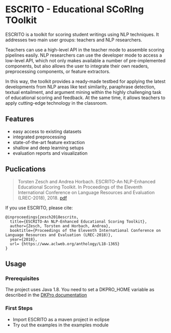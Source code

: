 # ESCRITO - Educational SCoRIng TOolkit

ESCRITO is a toolkit for scoring student writings using NLP techniques.
It addresses two main user groups: teachers and NLP researchers.

Teachers can use a high-level API in the teacher mode to assemble scoring pipelines easily.
NLP researchers can use the developer mode to access a low-level API, which not only makes available a number of pre-implemented components, but also allows the user to integrate their own readers, preprocessing components, or feature extractors.

In this way, the toolkit provides a ready-made testbed for applying the latest developments from NLP areas like text similarity, paraphrase detection, textual entailment, and argument mining within the highly challenging task of educational scoring and feedback. At the same time, it allows teachers to apply cutting-edge technology in the classroom.

## Features

* easy access to existing datasets
* integrated preprocessing
* state-of-the-art feature extraction
* shallow and deep learning setups
* evaluation reports and visualization

## Puclications

> Torsten Zesch and Andrea Horbach. ESCRITO-An NLP-Enhanced Educational Scoring Toolkit. In Proceedings of the Eleventh International Conference on Language Resources and Evaluation (LREC-2018), 2018. [pdf](https://www.aclweb.org/anthology/L18-1365.pdf)

If you use ESCRITO, please cite:
```
@inproceedings{zesch2018escrito,
  title={ESCRITO-An NLP-Enhanced Educational Scoring Toolkit},
  author={Zesch, Torsten and Horbach, Andrea},
  booktitle={Proceedings of the Eleventh International Conference on Language Resources and Evaluation (LREC-2018)},
  year={2018},
  url= {https://www.aclweb.org/anthology/L18-1365}
}
```

## Usage

### Prerequisites

The project uses Java 1.8.
You need to set a DKPRO_HOME variable as described in the [DKPro documentation](https://zoidberg.ukp.informatik.tu-darmstadt.de/jenkins/job/DKPro%20TC%20Documentation%20(GitHub)/org.dkpro.tc%24dkpro-tc-doc/doclinks/1/#QuickStart)


### First Steps
- Import ESCRITO as a maven project in eclipse
- Try out the examples in the examples module




